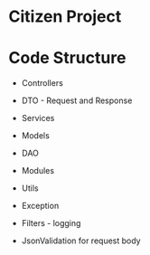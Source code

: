 Citizen Project
========================================


Code Structure
========

- Controllers

- DTO - Request and Response

- Services

- Models

- DAO

- Modules

- Utils

- Exception

- Filters - logging

- JsonValidation for request body